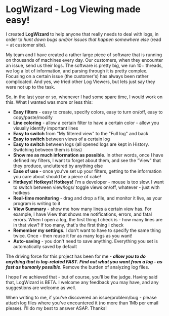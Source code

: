 # LogWizard - Log Viewing made easy!

I created **LogWizard** to help anyone that really needs to deal with logs, in order to _hunt down bugs and/or issues that happen somewhere else_ (read = at customer site).

My team and I have created a rather large piece of software that is running on thousands of machines every day. Our customers, when they encounter an issue, send us their logs. The software is pretty big, we run 10+ threads, we log a lot of information, and parsing through it is pretty complex. Focusing on a certain issue (the customer's) has always been rather complicated. And yes, we tried other Log Viewers, but lets just say they were not up to the task.

So, in the last year or so, whenever I had some spare time, I would work on this. What I wanted was more or less this:
- **Easy filters** - easy to create, specify colors, easy to turn on/off, easy to copy/paste/modify
- **Line coloring** - allow a certain filter to have a certain color - allow you visually identify important lines
- **Easy to switch** from "My filtered view" to the "Full log" and back
- **Easy to switch** between views of a certain log
- **Easy to switch** between logs (all opened logs are kept in History. Switching between them is bliss)
- **Show me as much information as possible**. In other words, once I have defined my filters, I want to forget about them, and see the "View" that they produce, uncluttered by anything else
- **Ease of use** - once you've set up your filters, getting to the information you care about should be a piece of cake!
- **Hotkeys! Hotkeys! Hotkeys!** I'm a developer - mouse is too slow. I want to switch between view/logs/ toggle views on/off, whatever - just with hotkeys
- **Real-time monitoring** - drag and drop a file, and monitor it live, as your program is writing to it
- **View Summary** - show me how many lines a certain view has. For example, I have View that shows me notifications, errors, and fatal errors. When I open a log, the first thing I check is - how many lines are in that view? If too many, that's the first thing I check
- **Remember my settings**. I don't want to have to specify the same thing twice. Once - then reuse it for as many logs as you want!
- **Auto-saving** - you don't need to save anything. Everything you set is automatically saved by default

The driving force for this project has been for me - _**allow you to do anything that is log-related FAST. Find out what you want from a log - as fast as humanly possible**_. Remove the burden of analyzing log files.

I hope I've achieved that - but of course, you'll be the judge. Having said that, LogWizard is BETA. I welcome any feedback you may have, and any suggestions are welcome as well. 

When writing to me, if you've discovered an issue/problem/bug - please attach log files where you've encountered it (no more than 1Mb per email please). I'll do my best to answer ASAP. Thanks!

